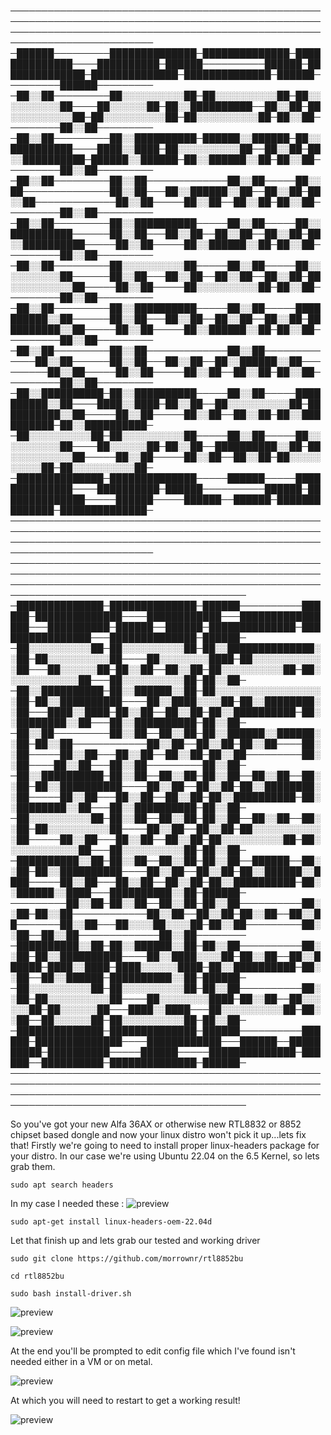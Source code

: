 
─────────────────────────────────────────────────────────────────────────────────────────────────────────────────────────────────────────────────────────────────────────────
─██████─────────██████████████─██████████████─██████████████────██████████─██████──────────██████─██████████████─██████████████─██████████████─██████─────────██████─────────
─██░░██─────────██░░░░░░░░░░██─██░░░░░░░░░░██─██░░░░░░░░░░██────██░░░░░░██─██░░██████████──██░░██─██░░░░░░░░░░██─██░░░░░░░░░░██─██░░░░░░░░░░██─██░░██─────────██░░██─────────
─██░░██─────────██░░██████████─██████░░██████─██░░██████████────████░░████─██░░░░░░░░░░██──██░░██─██░░██████████─██████░░██████─██░░██████░░██─██░░██─────────██░░██─────────
─██░░██─────────██░░██─────────────██░░██─────██░░██──────────────██░░██───██░░██████░░██──██░░██─██░░██─────────────██░░██─────██░░██──██░░██─██░░██─────────██░░██─────────
─██░░██─────────██░░██████████─────██░░██─────██░░██████████──────██░░██───██░░██──██░░██──██░░██─██░░██████████─────██░░██─────██░░██████░░██─██░░██─────────██░░██─────────
─██░░██─────────██░░░░░░░░░░██─────██░░██─────██░░░░░░░░░░██──────██░░██───██░░██──██░░██──██░░██─██░░░░░░░░░░██─────██░░██─────██░░░░░░░░░░██─██░░██─────────██░░██─────────
─██░░██─────────██░░██████████─────██░░██─────██████████░░██──────██░░██───██░░██──██░░██──██░░██─██████████░░██─────██░░██─────██░░██████░░██─██░░██─────────██░░██─────────
─██░░██─────────██░░██─────────────██░░██─────────────██░░██──────██░░██───██░░██──██░░██████░░██─────────██░░██─────██░░██─────██░░██──██░░██─██░░██─────────██░░██─────────
─██░░██████████─██░░██████████─────██░░██─────██████████░░██────████░░████─██░░██──██░░░░░░░░░░██─██████████░░██─────██░░██─────██░░██──██░░██─██░░██████████─██░░██████████─
─██░░░░░░░░░░██─██░░░░░░░░░░██─────██░░██─────██░░░░░░░░░░██────██░░░░░░██─██░░██──██████████░░██─██░░░░░░░░░░██─────██░░██─────██░░██──██░░██─██░░░░░░░░░░██─██░░░░░░░░░░██─
─██████████████─██████████████─────██████─────██████████████────██████████─██████──────────██████─██████████████─────██████─────██████──██████─██████████████─██████████████─
─────────────────────────────────────────────────────────────────────────────────────────────────────────────────────────────────────────────────────────────────────────────
────────────────────────────────────────────────────────────────────────────────────────────────────────────────────────────────────────────────────────────────────────────────────────────
─██████████████─██████████████─██████──────────██████─██████████████────████████████───████████████████───██████████─██████──██████─██████████████─████████████████───██████████████─██████─
─██░░░░░░░░░░██─██░░░░░░░░░░██─██░░██████████████░░██─██░░░░░░░░░░██────██░░░░░░░░████─██░░░░░░░░░░░░██───██░░░░░░██─██░░██──██░░██─██░░░░░░░░░░██─██░░░░░░░░░░░░██───██░░░░░░░░░░██─██░░██─
─██░░██████████─██░░██████░░██─██░░░░░░░░░░░░░░░░░░██─██░░██████████────██░░████░░░░██─██░░████████░░██───████░░████─██░░██──██░░██─██░░██████████─██░░████████░░██───██░░██████████─██░░██─
─██░░██─────────██░░██──██░░██─██░░██████░░██████░░██─██░░██────────────██░░██──██░░██─██░░██────██░░██─────██░░██───██░░██──██░░██─██░░██─────────██░░██────██░░██───██░░██─────────██░░██─
─██░░██████████─██░░██──██░░██─██░░██──██░░██──██░░██─██░░██████████────██░░██──██░░██─██░░████████░░██─────██░░██───██░░██──██░░██─██░░██████████─██░░████████░░██───██░░██████████─██░░██─
─██░░░░░░░░░░██─██░░██──██░░██─██░░██──██░░██──██░░██─██░░░░░░░░░░██────██░░██──██░░██─██░░░░░░░░░░░░██─────██░░██───██░░██──██░░██─██░░░░░░░░░░██─██░░░░░░░░░░░░██───██░░░░░░░░░░██─██░░██─
─██████████░░██─██░░██──██░░██─██░░██──██████──██░░██─██░░██████████────██░░██──██░░██─██░░██████░░████─────██░░██───██░░██──██░░██─██░░██████████─██░░██████░░████───██████████░░██─██████─
─────────██░░██─██░░██──██░░██─██░░██──────────██░░██─██░░██────────────██░░██──██░░██─██░░██──██░░██───────██░░██───██░░░░██░░░░██─██░░██─────────██░░██──██░░██─────────────██░░██────────
─██████████░░██─██░░██████░░██─██░░██──────────██░░██─██░░██████████────██░░████░░░░██─██░░██──██░░██████─████░░████─████░░░░░░████─██░░██████████─██░░██──██░░██████─██████████░░██─██████─
─██░░░░░░░░░░██─██░░░░░░░░░░██─██░░██──────────██░░██─██░░░░░░░░░░██────██░░░░░░░░████─██░░██──██░░░░░░██─██░░░░░░██───████░░████───██░░░░░░░░░░██─██░░██──██░░░░░░██─██░░░░░░░░░░██─██░░██─
─██████████████─██████████████─██████──────────██████─██████████████────████████████───██████──██████████─██████████─────██████─────██████████████─██████──██████████─██████████████─██████─
────────────────────────────────────────────────────────────────────────────────────────────────────────────────────────────────────────────────────────────────────────────────────────────

So you've got your new Alfa 36AX or otherwise new RTL8832 or 8852 chipset based dongle and now your linux distro won't pick it up...lets fix that!
Firstly we're going to need to install proper linux-headers package for your distro.  In our case we're using Ubuntu 22.04 on the 6.5 Kernel, so lets grab them.


```sudo apt search headers```

In my case I needed these :
![preview](img/headers.png) 

```sudo apt-get install linux-headers-oem-22.04d```

Let that finish up and lets grab our tested and working driver

```sudo git clone https://github.com/morrownr/rtl8852bu```

```cd rtl8852bu```

```sudo bash install-driver.sh```

![preview](img/drivers.png)

![preview](img/install.png)

At the end you'll be prompted to edit config file which I've found isn't needed either in a VM or on metal.

![preview](img/dkms.png)

At which you will need to restart to get a working result!

![preview](img/finish.png)
